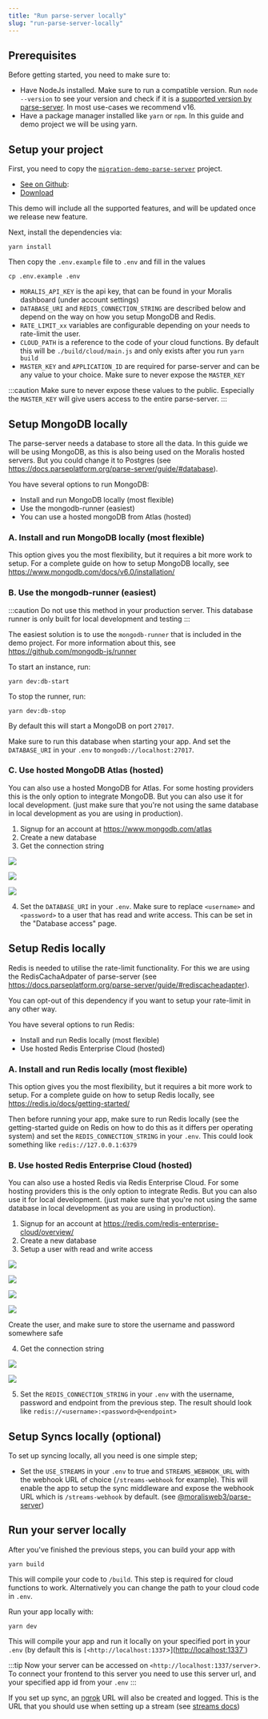 ```yaml
---
title: "Run parse-server locally"
slug: "run-parse-server-locally"
---
```

## Prerequisites

Before getting started, you need to make sure to:

- Have NodeJs installed. Make sure to run a compatible version. Run `node --version` to see your version and check if it is a  [supported version by parse-server](https://github.com/parse-community/parse-server#compatibility). In most use-cases we recommend v16.
- Have a package manager installed like `yarn` or `npm`. In this guide and demo project we will be using yarn.

## Setup your project

First, you need to copy the [`migration-demo-parse-server`](https://docs.moralis.io/docs/nodejs-demo-parse-server-migration) project.

- [See on Github](https://github.com/MoralisWeb3/Moralis-JS-SDK/tree/main/demos/parse-server-migration): 
- [Download](https://moralisweb3.github.io/Moralis-JS-SDK/downloads/parse-server-migration.zip)

This demo will include all the supported features, and will be updated once we release new feature.

Next, install the dependencies via:

```shell
yarn install
```

Then copy the `.env.example` file to `.env` and fill in the values

```shell
cp .env.example .env
```

- `MORALIS_API_KEY` is the api key, that can be found in your Moralis dashboard (under account settings)
- `DATABASE_URI` and `REDIS_CONNECTION_STRING` are described below and depend on the way on how you setup MongoDB and Redis.
- `RATE_LIMIT_xx` variables are configurable depending on your needs to rate-limit the user.
- `CLOUD_PATH` is a reference to the code of your cloud functions. By default this will be `./build/cloud/main.js` and only exists after you run `yarn build`
- `MASTER_KEY` and `APPLICATION_ID` are required for parse-server and can be any value to your choice. Make sure to never expose the `MASTER_KEY`

:::caution
Make sure to never expose these values to the public. Especially the `MASTER_KEY` will give users access to the entire parse-server.
:::

## Setup MongoDB locally

The parse-server needs a database to store all the data. In this guide we will be using MongoDB, as this is also being used on the Moralis hosted servers. But you could change it to Postgres (see <https://docs.parseplatform.org/parse-server/guide/#database>).

You have several options to run MongoDB:

- Install and run MongoDB locally (most flexible)
- Use the mongodb-runner (easiest)
- You can use a hosted mongoDB from Atlas (hosted)

### A. Install and run MongoDB locally (most flexible)

This option gives you the most flexibility, but it requires a bit more work to setup. For a complete guide on how to setup MongoDB locally, see <https://www.mongodb.com/docs/v6.0/installation/>

### B. Use the mongodb-runner (easiest)

:::caution
Do not use this method in your production server. This database runner is only built for local development and testing
:::

The easiest solution is to use the `mongodb-runner` that is included in the demo project. For more information about this, see <https://github.com/mongodb-js/runner>

To start an instance, run:

```shell
yarn dev:db-start
```

To stop the runner, run:

```shell
yarn dev:db-stop
```

By default this will start a MongoDB on  port  `27017`.

Make sure to run this database when starting your app. And set the `DATABASE_URI` in your `.env` to `mongodb://localhost:27017`.

### C. Use hosted MongoDB Atlas (hosted)

You can also use a hosted MongoDB for Atlas. For some hosting providers this is the only option to integrate MongoDB. But you can also use it for local development. (just make sure that you're not using the same database in local development as you are using in production).

1. Signup for an account at <https://www.mongodb.com/atlas>
2. Create a new database
3. Get the connection string

![](/img/content/fc0ee49-Screenshot_2022-09-07_at_22.23.42.png)

![](/img/content/27497f9-Screenshot_2022-09-07_at_23.25.41.png)

![](/img/content/4ec4b40-Screenshot_2022-09-07_at_23.31.10.png)

4. Set the `DATABASE_URI` in your `.env`. Make sure to replace `<username>` and `<password>` to a user that has read and write access. This can be set in the "Database access" page.

## Setup Redis locally

Redis is needed to utilise the rate-limit functionality. For this we are using the RedisCachaAdpater of parse-server (see <https://docs.parseplatform.org/parse-server/guide/#rediscacheadapter>).

You can opt-out of this dependency if you want to setup your rate-limit in any other way.

You have several options to run Redis:

- Install and run Redis locally (most flexible)
- Use hosted Redis Enterprise Cloud (hosted)

### A. Install and run Redis locally (most flexible)

This option gives you the most flexibility, but it requires a bit more work to setup. For a complete guide on how to setup Redis locally, see <https://redis.io/docs/getting-started/>

Then before running your app, make sure to run Redis locally (see the getting-started guide on Redis on how to do this as it differs per operating system) and set the `REDIS_CONNECTION_STRING` in your `.env`. This could look something like `redis://127.0.0.1:6379`

### B. Use hosted Redis Enterprise Cloud (hosted)

You can also use a hosted Redis via Redis Enterprise Cloud. For some hosting providers this is the only option to integrate Redis. But you can also use it for local development. (just make sure that you're not using the same database in local development as you are using in production).

1. Signup for an account at <https://redis.com/redis-enterprise-cloud/overview/>
2. Create a new database
3. Setup a user with read and write access

![](/img/content/e6597fe-Screenshot_2022-09-07_at_23.55.21.png)

![](/img/content/d2522f5-Screenshot_2022-09-07_at_23.55.39.png)

![](/img/content/b27bb15-Screenshot_2022-09-07_at_23.56.31.png)

![](/img/content/9944445-Screenshot_2022-09-08_at_00.00.11.png)

   Create the user, and make sure to store the username and password somewhere safe

4. Get the connection string

![](/img/content/c06766a-Screenshot_2022-09-08_at_00.01.54.png)

![](/img/content/ad75338-Screenshot_2022-09-08_at_00.02.10.png)

5. Set the `REDIS_CONNECTION_STRING` in your `.env` with the username, password and endpoint from the previous step. The result should look like `redis://<username>:<password>@<endpoint>`

## Setup Syncs locally (optional)

To set up syncing locally, all you need is one simple step;

- Set the `USE_STREAMS` in your `.env` to true and `STREAMS_WEBHOOK_URL` with the  webhook URL of choice (`/streams-webhook` for example). This will enable the app to setup the sync middleware and expose the webhook URL which is `/streams-webhook` by default. (see [@moralisweb3/parse-server](https://github.com/MoralisWeb3/Moralis-JS-SDK/tree/main/packages/parseServer))

## Run your server locally

After you've finished the previous steps, you can build your app with

```shell
yarn build
```

This will compile your code to `/build`. This step is required for cloud functions to work. Alternatively you can change the path to your cloud code in `.env`.

Run your app locally with:

```shell
yarn dev
```

This will compile your app and run it locally on your specified port in your `.env` (by default this is `[<http://localhost:1337`>](<http://localhost:1337`>)

:::tip
Now your server can be accessed on `<http://localhost:1337/server`>. To connect your frontend to this server you need to use this server url, and 
your specified app id from your `.env`
:::

If you set up sync, an [ngrok](https://ngrok.com/) URL will also be created and logged. This is the URL that you should use when setting up a stream (see [streams docs](https://docs.moralis.io/docs/what-is-streams-api-1))